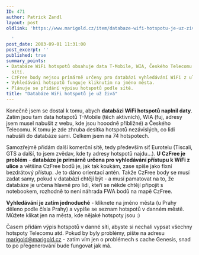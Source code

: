 ```yaml
---
ID: 471
author: Patrick Zandl
layout: post
oldlink: 'https://www.marigold.cz/item/databaze-wifi-hotspotu-je-uz-ziva

  '
post_date: 2003-09-01 11:31:00
post_excerpt: ''
published: true
summary_points:
- Databáze WiFi hotspotů obsahuje data T-Mobile, WIA, Českého Telecomu a nezávislých
  sítí.
- CzFree body nejsou primárně určeny pro databázi vyhledávání WiFi z ulice.
- Vyhledávání hotspotů funguje kliknutím na jméno města.
- Plánuje se přidání výpisu hotspotů podle sítě.
title: "Databáze WiFi hotspotů je už živá"
---
```


<p>
Konečně jsem se dostal k tomu, abych <STRONG>databázi WiFi hotspotů naplnil daty</STRONG>. Zatím jsou tam data hotspotů T-Mobile (těch aktivních), WIA (fuj, adresy jsem musel nabušit z webu, kde jsou hooodně přibližné) a Českého Telecomu. K tomu je zde zhruba desítka hotspotů nezávislých, co lidi nabušili do databáze sami. Celkem jsem na 74 hotspotech. </p>

<p>
Samozřejmě přidám další komerční sítě, tedy především síť Eurotelu (Tiscali, GTS a další, to jsem zvědav, kde ty adresy hotspotů najdu...). <STRONG>U CzFree je problém</STRONG> - <STRONG>databáze je primárně určena pro vyhledávání&#160;přístupu k WiFi z ulice</STRONG> a většina CzFree bodů je, jak tak koukám, zase spíše jako fixní bezdrátový přístup. Je to dáno orientací antén. Takže CzFree body se musí zadat samy, pokud v databázi chtějí být - a musí pamatovat na to, že databáze je určena hlavně pro lidi, kteří se někde chtějí připojit s notebookem, rozhodně to není náhrada FWA bodů na mapě CzFree. </p>

<p>
<STRONG>Vyhledávání je zatím jednoduché</STRONG> - kliknete na jméno města (u Prahy děleno podle čísla Prahy) a vypíše se seznam hotspotů v danném městě. Můžete klikat jen na města, kde nějaké hotspoty jsou :)</p>

<p>
Časem přidám výpis hotspotů v danné síti, abyste si nechali vypsat všechny hotspoty Telecomu atd. Pokud by byly problémy, pište na adresu <A href="mailto:marigold@marigold.cz">marigold@marigold.cz</A> - zatím vím jen o problémech s cache Genesis, snad to po přegenerování bude fungovat jak má.</p>